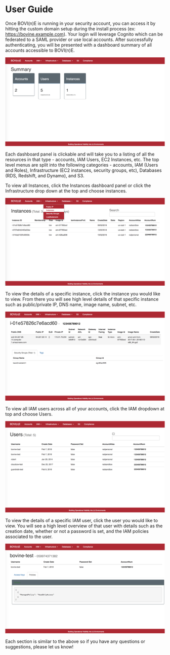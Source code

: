 User Guide
=================
Once BOVI(n)E is running in your security account, you can access it by hitting the custom domain setup during the install process (ex: https://bovine.example.com). Your login will leverage Cognito which can be federated to a SAML provider or use local accounts. After successfully authenticating, you will be presented with a dashboard summary of all accounts accessible to BOVI(n)E.

![Alt text](docs/images/dashboard.png?raw=true "Dashboard")

Each dashboard panel is clickable and will take you to a listing of all the resources in that type - accounts, IAM Users, EC2 Instances, etc. The top level menus are split into the following categories - accounts, IAM (Users and Roles), Infrastructure (EC2 instances, security groups, etc), Databases (RDS, Redshift, and Dynamo), and S3.

To view all Instances, click the Instances dashboard panel or click the Infrastructure drop down at the top and choose instances.

![Alt text](docs/images/instances.png?raw=true "Instances")

To view the details of a specific instance, click the instance you would like to view. From there you will see high level details of that specific instance such as public/private IP, DNS name, image name, subnet, etc.

![Alt text](docs/images/instance.png?raw=true "Instance")

To view all IAM users across all of your accounts, click the IAM dropdown at top and choose Users.

![Alt text](docs/images/users.png?raw=true "Users")

To view the details of a specific IAM user, click the user you would like to view. You will see a high level overview of that user with details such as the creation date, whether or not a password is set, and the IAM policies associated to the user.

![Alt text](docs/images/user.png?raw=true "User")

Each section is similar to the above so if you have any questions or suggestions, please let us know!